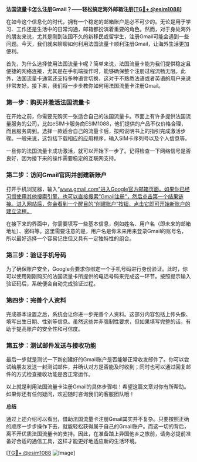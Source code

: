**法国流量卡怎么注册Gmail？——轻松搞定海外邮箱注册[[TG💪+ @esim1088](https://t.me/s/esim1088)]**

在如今这个信息化的时代，拥有一个稳定的邮箱账户是必不可少的。无论是用于学习、工作还是生活中的日常沟通，邮箱都扮演着重要的角色。然而，对于身处海外的朋友来说，尤其是刚到法国不久的新移民或留学生，注册Gmail可能会遇到一些问题。今天，我们就来聊聊如何利用法国流量卡顺利注册Gmail，让海外生活更加便利。

首先，为什么选择使用法国流量卡呢？简单来说，法国流量卡能为我们提供稳定且便捷的网络连接，尤其是在手机端操作时，能够确保整个注册过程流畅无阻。此外，法国流量卡通常还支持多种语言切换，这对于不熟悉法语或者英语的用户来说非常友好。接下来，我们将一步步教你如何用法国流量卡注册Gmail。

### 第一步：购买并激活法国流量卡

在开始之前，你需要先购买一张适合自己的法国流量卡。市面上有许多提供法国流量服务的公司，比如eSIM卡服务商ESIM1088，他们提供的产品不仅价格合理，而且服务周到。选择一款适合自己的流量卡后，按照说明书上的指引完成激活步骤。一般来说，这包括下载相应的应用程序，输入SIM卡序列号以及个人信息等。

一旦你的法国流量卡成功激活，就可以开始下一步了。记得检查一下网络信号是否良好，因为接下来的操作需要稳定的互联网支持。

### 第二步：访问Gmail官网并创建新账户

打开手机浏览器，输入“www.gmail.com”进入Google官方邮箱页面。如果你已经习惯使用其他搜索引擎，也可以直接搜索“Gmail注册”，然后点击第一个结果链接。进入网站后，你会看到一个醒目的“创建账户”按钮，点击它即可开始新账户的建立流程。

在接下来的界面中，你需要填写一些基本信息，例如姓名、用户名（即未来的邮箱地址）、密码等。这里需要注意的是，用户名是你未来用来登录Gmail的账号名，所以最好选择一个容易记住但又具有一定独特性的组合。

### 第三步：验证手机号码

为了确保账户安全，Google会要求你绑定一个手机号码进行身份验证。此时，你可以使用刚刚购买的法国流量卡所提供的电话号码来完成这一环节。按照提示输入验证码后，系统便会自动完成验证过程。

### 第四步：完善个人资料

完成基本设置之后，系统会让你进一步完善个人资料。这部分内容包括上传头像、填写出生日期、性别等信息。虽然这些并非强制性要求，但如果填写完整的话，有助于提高账户的安全性和可信度。

### 第五步：测试邮件发送与接收功能

最后一步就是测试一下新创建好的Gmail账户是否能够正常收发邮件了。你可以尝试给朋友发送一封测试邮件，并确认对方是否能及时收到；同时也可以通过回复邮件的方式检查接收功能是否正常运作。

以上就是利用法国流量卡注册Gmail的具体步骤啦！希望这篇文章对你有所帮助。如果你还有任何疑问，欢迎随时咨询我们的客服团队哦！

**总结**

通过上述介绍可以看出，借助法国流量卡注册Gmail其实并不复杂。只要按照正确的顺序一步步操作下去，就能轻松获得属于自己的Gmail账户。而这一切的背后，离不开优质法国流量卡的支持。因此，在准备踏上异国他乡之旅前，请务必提前准备好合适的通信工具，这样才能更好地适应新的生活环境。

[[TG💪+ @esim1088](https://t.me/s/esim1088) ![Image](https://i.postimg.cc/4NQfJmqS/Snipaste-2025-05-13-00-14-12.png)]